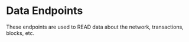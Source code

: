 # Data Endpoints

These endpoints are used to READ data about the network, transactions, blocks, etc.
